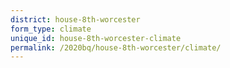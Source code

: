 ```yaml
---
district: house-8th-worcester
form_type: climate
unique_id: house-8th-worcester-climate
permalink: /2020bq/house-8th-worcester/climate/
---
```

